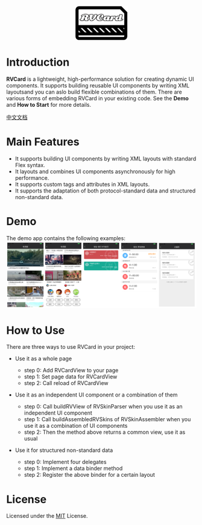 <p align="center" >
  <img src="https://github.com/klarm/KMCard/blob/master/logo.png" width="139" height="90" alt="RVCard" title="RVCard">
</p>

# Introduction
**RVCard** is a lightweight, high-performance solution for creating dynamic UI components. It supports building reusable UI components by writing XML layoutsand you can aslo build flexible combinations of them. There are various forms of embedding RVCard in your existing code. See the **Demo** and **How to Start** for more details.  

[中文文档](/README_CN.md)

# Main Features
- It supports building UI components by writing XML layouts with standard Flex syntax.
- It layouts and combines UI components asynchronously for high performance.
- It supports custom tags and attributes in XML layouts.
- It supports the adaptation of both protocol-standard data and structured non-standard data.

# Demo 
The demo app contains the following examples:
<img src="https://github.com/klarm/KMCard/blob/master/demos.png"/>

# How to Use
There are three ways to use RVCard in your project:
- Use it as a whole page
	- step 0: Add RVCardView to your page
	- step 1: Set page data for RVCardView
	- step 2: Call reload of RVCardView

- Use it as an independent UI component or a combination of them
	- step 0: Call buildRVView of RVSkinParser when you use it as an independent UI component
	- step 1: Call buildAssembledRVSkins of RVSkinAssembler when you use it as a combination of UI components
	- step 2: Then the method above returns a common view, use it as usual

- Use it for structured non-standard data
	- step 0: Implement four delegates
	- step 1: Implement a data binder method 
	- step 2: Register the above binder for a certain layout
   
# License
Licensed under the [MIT](https://github.com/klarm/KMCard/blob/master/LICENSE) License.

